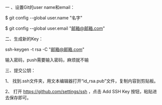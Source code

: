 一 、设置Git的user name和email：

$ git config --global user.name "名字"

$ git config --global user.email "邮箱@邮箱.com"


二、生成新的Key：

ssh-keygen -t rsa -C "邮箱@邮箱.com"

输入密码，push需要输入密码，麻烦就不输

三、提交公钥：

1、 找到.ssh文件夹，用文本编辑器打开“id_rsa.pub”文件，复制内容到剪贴板。

2、 打开 https://github.com/settings/ssh ，点击 Add SSH Key 按钮，粘贴进去保存即可。

